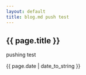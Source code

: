 ```yaml
---
layout: default
title: blog.md push test 
---
```


<h2>{{ page.title }}</h2>

<p>pushing test</p>

<p>{{ page.date | date_to_string }}</p>